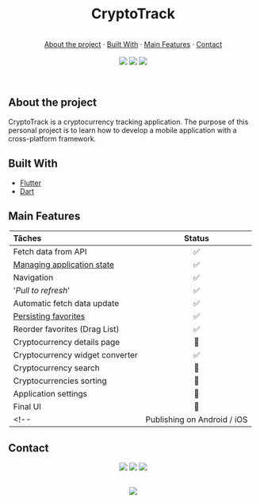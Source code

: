 <p align="center">
  <!--<img src="img/readme-pic.png" alt="Logo" width="800" height="500">-->

  <h1 align="center"> CryptoTrack </h1>

  <p align="center">
    <br />
    <a href="#about-the-project">About the project</a>
    ·
    <a href="#built-with">Built With</a>
    ·
    <a href="#main-features">Main Features</a>
    ·
    <!--<a href="#getting-started">Getting Started</a>
    .-->
    <!--<a href="#gallery">Gallery</a>
    . -->
    <!--<a href="#license">License</a>
    . -->
    <a href="#contact">Contact</a>
    <br>
    <br>
    <a href="https://www.linkedin.com/in/victor-combat/" target="_blank"><img src="https://img.shields.io/badge/LinkedIn-0d1117?style=for-the-badge&logo=linkedin&logoColor=0077B5"></a>
  <a href="https://github.com/VictorCombat" target="_blank"><img src="https://img.shields.io/badge/GitHub-0d1117?style=for-the-badge&logo=github&logoColor=white"></a>
  <a href="mailto:victor.cmbt@gmail.com" target="_blank"><img src="https://img.shields.io/badge/Gmail-0d1117?style=for-the-badge&logo=gmail&logoColor=D14836"></a>
  </p>
</p>

<br>

<!-- ABOUT THE PROJECT -->
## About the project

CryptoTrack is a cryptocurrency tracking application.
The purpose of this personal project is to learn how to develop a mobile application with a cross-platform framework.

<!-- BUILT WITH -->
## Built With

* [Flutter](https://flutter.dev/)
* [Dart](https://dart.dev/)

<!-- MAIN FEATURES -->
## Main Features

<div style="margin-left: auto;
    margin-right: auto;
    width: 500px">

   | <div style="width: 250px"> Tâches </div>                                                                      | Status                    |
   | :---                                                                                                          |           :---:           |
   | Fetch data from API                                                                                           |     :white_check_mark:    |
   | [Managing application state](https://flutter.dev/docs/development/data-and-backend/state-mgmt/simple)         |     :white_check_mark:    |
   | Navigation                                                                                                    |     :white_check_mark:    |
   | '_Pull to refresh_'                                                                                           |     :white_check_mark:    |
   | Automatic fetch data update                                                                                   |     :white_check_mark:    |
   | [Persisting favorites](http://flutterdevs.com/blog/using-sharedpreferences-in-flutter/)                       |     :white_check_mark:    |
   | Reorder favorites (Drag List)                                                                                 |     :white_check_mark:    |
   | Cryptocurrency details page                                                                                   |       :construction:      |
   | Cryptocurrency widget converter                                                                               |     :white_check_mark:    |
   | Cryptocurrency search                                                                                         |       :construction:      |
   | Cryptocurrencies sorting                                                                                      |       :construction:      |
   | Application settings                                                                                          |   :black_square_button:   |
   | Final UI                                                                                                      |   :black_square_button:   |
   <!--| Publishing on Android / iOS                                                                                 |   :black_square_button:   |-->

</div>

<!-- GETTING STARTED -->
<!--## Getting Started-->

<!--## Gallery
-->

<!--## License

License ? :copyright:-->

<!-- CONTACT -->
## Contact

<p align="center">
  <a href="https://www.linkedin.com/in/victor-combat/" target="_blank"><img src="https://img.shields.io/badge/LinkedIn-0d1117?style=for-the-badge&logo=linkedin&logoColor=0077B5"></a>
  <a href="https://github.com/VictorCombat" target="_blank"><img src="https://img.shields.io/badge/GitHub-0d1117?style=for-the-badge&logo=github&logoColor=white"></a>
  <a href="mailto:victor.cmbt@gmail.com" target="_blank"><img src="https://img.shields.io/badge/Gmail-0d1117?style=for-the-badge&logo=gmail&logoColor=D14836"></a>
</p>

##
<p align="center">
  <a href="#"><img src="https://forthebadge.com/images/badges/built-with-love.svg"></a>
</p>

